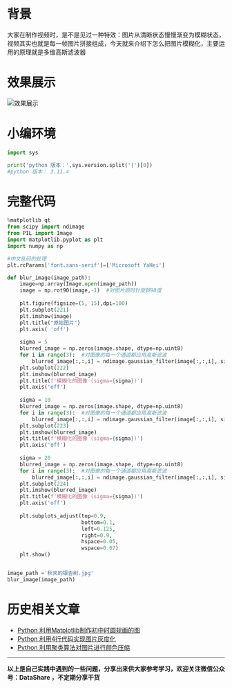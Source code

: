 # 背景
大家在制作视频时，是不是见过一种特效：图片从清晰状态慢慢渐变为模糊状态，视频其实也就是每一帧图片拼接组成，今天就来介绍下怎么把图片模糊化，主要运用的原理就是多维高斯滤波器

# 效果展示
![效果展示](https://upload-images.jianshu.io/upload_images/6641583-22af94fa96abee37.png?imageMogr2/auto-orient/strip%7CimageView2/2/w/1240)
# 小编环境
```python
import sys

print('python 版本：',sys.version.split('|')[0])   
#python 版本： 3.11.4
```
# 完整代码
```python
%matplotlib qt
from scipy import ndimage
from PIL import Image
import matplotlib.pyplot as plt
import numpy as np

#中文乱码的处理
plt.rcParams['font.sans-serif']=['Microsoft YaHei']

def blur_image(image_path):    
    image=np.array(Image.open(image_path))
    image = np.rot90(image,-1)  #对图片顺时针旋转90度
    
    plt.figure(figsize=(5, 15),dpi=100)
    plt.subplot(221)
    plt.imshow(image)
    plt.title("原始图片")
    plt.axis( 'off')
    
    sigma = 5
    blurred_image = np.zeros(image.shape, dtype=np.uint8)
    for i in range(3):  #对图像的每一个通道都应用高斯滤波
        blurred_image[:,:,i] = ndimage.gaussian_filter(image[:,:,i], sigma)
    plt.subplot(222)
    plt.imshow(blurred_image)
    plt.title(f'模糊化的图像 (sigma={sigma})')
    plt.axis('off')
    
    sigma = 10
    blurred_image = np.zeros(image.shape, dtype=np.uint8)
    for i in range(3):  #对图像的每一个通道都应用高斯滤波
        blurred_image[:,:,i] = ndimage.gaussian_filter(image[:,:,i], sigma)
    plt.subplot(223)
    plt.imshow(blurred_image)
    plt.title(f'模糊化的图像 (sigma={sigma})')
    plt.axis('off')
    
    sigma = 20
    blurred_image = np.zeros(image.shape, dtype=np.uint8)
    for i in range(3):  #对图像的每一个通道都应用高斯滤波
        blurred_image[:,:,i] = ndimage.gaussian_filter(image[:,:,i], sigma)
    plt.subplot(224)
    plt.imshow(blurred_image)
    plt.title(f'模糊化的图像 (sigma={sigma})')
    plt.axis('off')
    
    plt.subplots_adjust(top=0.9,
                        bottom=0.1,
                        left=0.125,
                        right=0.9,
                        hspace=0.05,
                        wspace=0.07)
    plt.show()


image_path ='秋天的银杏树.jpg'
blur_image(image_path)
```
# 历史相关文章
- [Python 利用Matplotlib制作初中时圆规画的图](https://www.jianshu.com/p/88d9b185d108)
- [Python 利用4行代码实现图片灰度化](https://www.jianshu.com/p/24e7758edfd4)
- [Python 利用聚类算法对图片进行颜色压缩](https://www.jianshu.com/p/56f5b072e318)

**************************************************************************
**以上是自己实践中遇到的一些问题，分享出来供大家参考学习，欢迎关注微信公众号：DataShare ，不定期分享干货**
